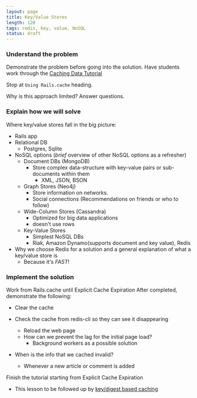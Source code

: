 ```yaml
---
layout: page
title: Key/Value Stores
length: 120
tags: redis, key, value, NoSQL
status: draft
---
```


### Understand the problem
Demonstrate the problem before going into the solution. Have students work through the [Caching Data Tutorial](http://tutorials.jumpstartlab.com/topics/performance/caching_data.html)

Stop at `Using Rails.cache` heading.

Why is this approach limited?
Answer questions.

### Explain how we will solve
Where key/value stores fall in the big picture:
- Rails app
- Relational DB
  - Postgres, Sqlite
- NoSQL options (_brief_ overview of other NoSQL options as a refresher)
  - Document DBs (MongoDB)
    - Store complex data-structure with key-value pairs or sub-documents within them
      - XML, JSON, BSON
  - Graph Stores (Neo4j)
    - Store information on networks.
    - Social connections (Recommendations on friends or who to follow)
  - Wide-Column Stores (Cassandra)
    - Optimized for big data applications
    - doesn't use rows
  - Key-Value Stores
    - Simplest NoSQL DBs
    - Riak, Amazon Dynamo(supports document and key value), Redis
- Why we choose Redis for a solution and a general explanation of what a key/value store is
  - Because it's _FAST_!

### Implement the solution
Work from Rails.cache until Explicit Cache Expiration
After completed, demonstrate the following:
- Clear the cache
- Check the cache from redis-cli so they can see it disappearing
    - Reload the web page
    - How can we prevent the lag for the initial page load?
      - Background workers as a possible solution

- When is the info that we cached invalid?
  - Whenever a new article or comment is added

Finish the tutorial starting from Explicit Cache Expiration
- This lesson to be followed up by [key/digest based caching](http://tutorials.jumpstartlab.com/topics/performance/digest_based_caching.html)
